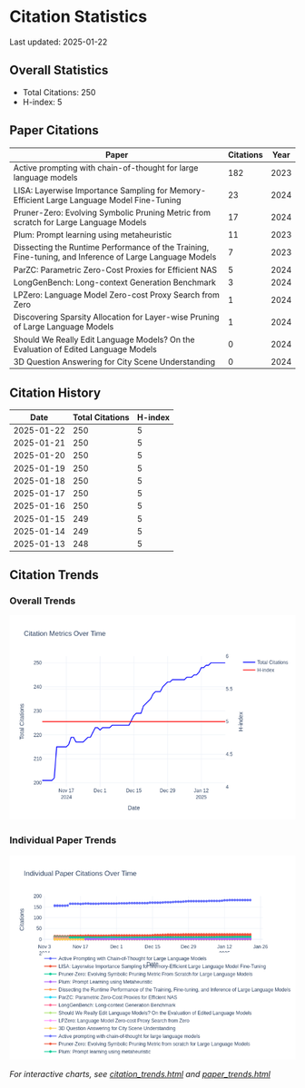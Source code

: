# Citation Statistics

Last updated: 2025-01-22

## Overall Statistics
- Total Citations: 250
- H-index: 5

## Paper Citations

| Paper | Citations | Year |
| ----- | --------- | ---- |
| Active prompting with chain-of-thought for large language models | 182 | 2023 |
| LISA: Layerwise Importance Sampling for Memory-Efficient Large Language Model Fine-Tuning | 23 | 2024 |
| Pruner-Zero: Evolving Symbolic Pruning Metric from scratch for Large Language Models | 17 | 2024 |
| Plum: Prompt learning using metaheuristic | 11 | 2023 |
| Dissecting the Runtime Performance of the Training, Fine-tuning, and Inference of Large Language Models | 7 | 2023 |
| ParZC: Parametric Zero-Cost Proxies for Efficient NAS | 5 | 2024 |
| LongGenBench: Long-context Generation Benchmark | 3 | 2024 |
| LPZero: Language Model Zero-cost Proxy Search from Zero | 1 | 2024 |
| Discovering Sparsity Allocation for Layer-wise Pruning of Large Language Models | 1 | 2024 |
| Should We Really Edit Language Models? On the Evaluation of Edited Language Models | 0 | 2024 |
| 3D Question Answering for City Scene Understanding | 0 | 2024 |

## Citation History

| Date | Total Citations | H-index |
| ---- | --------------- | ------- |
| 2025-01-22 | 250 | 5 |
| 2025-01-21 | 250 | 5 |
| 2025-01-20 | 250 | 5 |
| 2025-01-19 | 250 | 5 |
| 2025-01-18 | 250 | 5 |
| 2025-01-17 | 250 | 5 |
| 2025-01-16 | 250 | 5 |
| 2025-01-15 | 249 | 5 |
| 2025-01-14 | 249 | 5 |
| 2025-01-13 | 248 | 5 |

## Citation Trends

### Overall Trends
![Citation Trends](citation_trends.png)

### Individual Paper Trends
![Paper Trends](paper_trends.png)

*For interactive charts, see [citation_trends.html](citation_trends.html) and [paper_trends.html](paper_trends.html)*